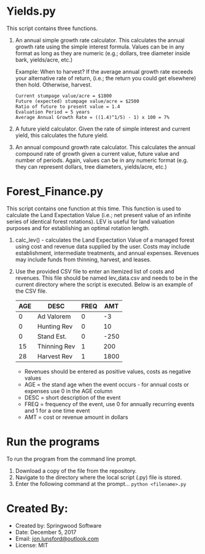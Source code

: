 # Yields.py
This script contains three functions.

1.  An annual simple growth rate calculator.
	This calculates the annual growth rate using the simple interest formula.  Values can be in
	any format as long as they are numeric (e.g.; dollars, tree diameter inside bark, yields/acre, etc.)
	
	Example: When to harvest?  If the average annual growth rate exceeds your alternative rate of return, (i.e.; the return you could get elsewhere) then hold.  Otherwise, harvest.
	
	```text
	Current stumpage value/acre = $1800
	Future (expected) stumpage value/acre = $2500
	Ratio of future to present value = 1.4
	Evaluation Period = 5 years
	Average Annual Growth Rate = ((1.4)^1/5) - 1) x 100 = 7%
	```
	
2.  A future yield calculator.
	Given the rate of simple interest and current yield, this calculates the future yield.
	
3.  An annual compound growth rate calculator.
	This calculates the annual compound rate of growth given a current value, future value and number
	of periods.  Again, values can be in any numeric format (e.g. they can represent dollars,
	tree diameters, yields/acre, etc.)
	
# Forest_Finance.py
This script contains one function at this time.  This function is used to calculate the Land Expectation Value (i.e.; net present value of an infinite series of identical forest rotations).  LEV is useful for land valuation purposes and for establishing an optimal rotation length.

1.  calc_lev() - calculates the Land Expectation Value of a managed forest using cost and revenue
    data supplied by the user.  Costs may include establishment, intermediate treatments, and annual expenses.  Revenues may include funds from thinning, harvest, and leases.
	
2.  Use the provided CSV file to enter an itemized list of costs and revenues.  This file should be named lev_data.csv and needs to be in the current directory where the script is executed.  Below is an example of the CSV file.

	AGE | DESC        | FREQ | AMT
	--- | ----------- | ---- | ---
	0   | Ad Valorem  | 0    | -3
	0   | Hunting Rev | 0    | 10
	0   | Stand Est.  | 0    | -250
	15  | Thinning Rev| 1    | 200
	28  | Harvest Rev | 1    | 1800
	
	* Revenues should be entered as positive values, costs as negative values
	* AGE = the stand age when the event occurs - for annual costs or expenses use 0 in the AGE column
	* DESC = short description of the event
	* FREQ = frequency of the event, use 0 for annually recurring events and 1 for a one time event
	* AMT = cost or revenue amount in dollars
	
	

# Run the programs
To run the program from the command line prompt.

1.  Download a copy of the file from the repository.
2.  Navigate to the directory where the local script (.py) file is stored.
3.  Enter the following command at the prompt... `python <filename>.py`


# Created By:
* Created by:  Springwood Software
* Date:		   December 5, 2017
* Email:       jon.lunsford@outlook.com
* License:     MIT
